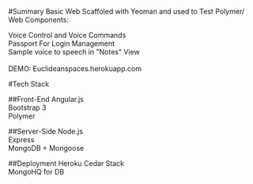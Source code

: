 #Summary
Basic Web Scaffoled with Yeoman and used to Test Polymer/ Web Components:<br/>

Voice Control and Voice Commands<br/>
Passport For Login Management<br/>
Sample voice to speech in "Notes" View<br/>
<br/>
DEMO: Euclideanspaces.herokuapp.com<br/>

#Tech Stack

##Front-End
Angular.js<br/>
Bootstrap 3<br/>
Polymer<br/>

##Server-Side
Node.js <br/>
Express <br/>
MongoDB + Mongoose <br/>

##Deployment
Heroku Cedar Stack <br/>
MongoHQ for DB



